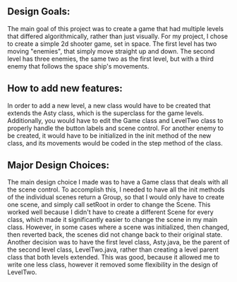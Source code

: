 ## Design Goals:
The main goal of this project was to create a game that had multiple levels that differed algorithmically, rather than just visually. For my project, I chose to create a simple 2d shooter game, set in space. The first level has two moving "enemies", that simply move straight up and down. The second level has three enemies, the same two as the first level, but with a third enemy that follows the space ship's movements. 

## How to add new features:
In order to add a new level, a new class would have to be created that extends the Asty class, which is the superclass for the game levels. Additionally, you would have to edit the Game class and LevelTwo class to properly handle the button labels and scene control. For another enemy to be created, it would have to be initialized in the init method of the new class, and its movements would be coded in the step method of the class. 

## Major Design Choices:
The main design choice I made was to have a Game class that deals with all the scene control. To accomplish this, I needed to have all the init methods of the individual scenes return a Group, so that I would only have to create one scene, and simply call setRoot in order to change the Scene. This worked well because I didn't have to create a different Scene for every class, which made it significantly easier to change the scene in my main class. However, in some cases where a scene was initialized, then changed, then reverted back, the scenes did not change back to their original state. Another decision was to have the first level class, Asty.java, be the parent of the second level class, LevelTwo.java, rather than creating a level parent class that both levels extended. This was good, because it allowed me to write one less class, however it removed some flexibility in the design of LevelTwo.

 

 